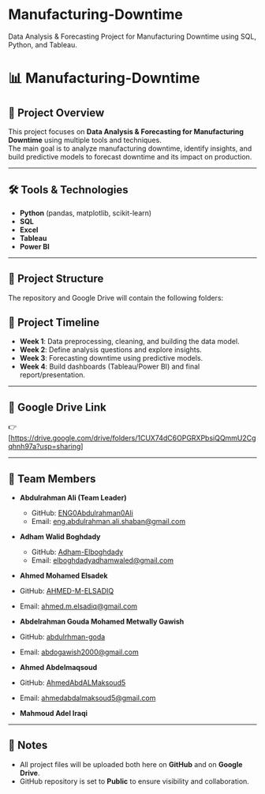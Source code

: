 # Manufacturing-Downtime
Data Analysis &amp; Forecasting Project for Manufacturing Downtime using SQL, Python, and Tableau.
# 📊 Manufacturing-Downtime

## 📌 Project Overview
This project focuses on **Data Analysis & Forecasting for Manufacturing Downtime** using multiple tools and techniques.  
The main goal is to analyze manufacturing downtime, identify insights, and build predictive models to forecast downtime and its impact on production.  

---

## 🛠 Tools & Technologies
- **Python** (pandas, matplotlib, scikit-learn)  
- **SQL**  
- **Excel**  
- **Tableau**  
- **Power BI**  

---

## 📂 Project Structure
The repository and Google Drive will contain the following folders:

## 📅 Project Timeline
- **Week 1**: Data preprocessing, cleaning, and building the data model.  
- **Week 2**: Define analysis questions and explore insights.  
- **Week 3**: Forecasting downtime using predictive models.  
- **Week 4**: Build dashboards (Tableau/Power BI) and final report/presentation.  

---

## 🔗 Google Drive Link
👉 [https://drive.google.com/drive/folders/1CUX74dC6OPGRXPbsiQQmmU2Cgqhnh97a?usp=sharing]  

---

## 👥 Team Members
- **Abdulrahman Ali (Team Leader)**  
  - GitHub: [ENG0Abdulrahman0Ali](https://github.com/ENG0Abdulrahman0Ali)  
  - Email: eng.abdulrahman.ali.shaban@gmail.com  

- **Adham Walid Boghdady**  
  - GitHub: [Adham-Elboghdady](https://github.com/Adham-Elboghdady)  
  - Email: elboghdadyadhamwaled@gmail.com  

- **Ahmed Mohamed Elsadek**
- GitHub: [AHMED-M-ELSADIQ](https://github.com/AHMED-M-ELSADIQ)  
- Email: ahmed.m.elsadiq@gmail.com  
 
- **Abdelrahman Gouda Mohamed Metwally Gawish**
- GitHub: [abdulrhman-goda](https://github.com/abdulrhman-goda)  
- Email: abdogawish2000@gmail.com

- **Ahmed Abdelmaqsoud**  
- GitHub: [AhmedAbdALMaksoud5](https://github.com/AhmedAbdALMaksoud5)  
- Email: ahmedabdalmaksoud5@gmail.com

- **Mahmoud Adel Iraqi**  

---

## 📌 Notes
- All project files will be uploaded both here on **GitHub** and on **Google Drive**.  
- GitHub repository is set to **Public** to ensure visibility and collaboration.  
